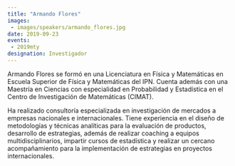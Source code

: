 ```yaml
---
title: "Armando Flores"
images:
 - images/speakers/armando_flores.jpg
date: 2019-09-23
events:
 - 2019mty
designation: Investigador
---
```


Armando Flores se formó en una Licenciatura en Física y Matemáticas en Escuela Superior de Física y Matemáticas del IPN. Cuenta además con una Maestría en Ciencias con especialidad en Probabilidad y Estadística en el Centro de Investigación de Matemáticas (CIMAT).

Ha realizado consultoría especializada en investigación de mercados a empresas nacionales e internacionales. Tiene experiencia en el diseño de metodologías y técnicas analíticas para la evaluación de productos, desarrollo de estrategias, además de realizar coaching a equipos multidisciplinarios, impartir cursos de estadística y realizar un cercano acompañamiento para la implementación de estrategias en proyectos internacionales.